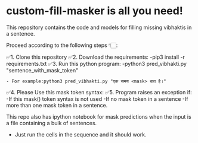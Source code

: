 # custom-fill-masker is all you need!

This repository contains the code and models for filling missing vibhaktis in a sentence.

Proceed according to the following steps 👇🏻:

✅1. Clone this repository
✅2. Download the requirements:
-pip3 install -r requirements.txt
✅3. Run this python program:
-python3 pred_vibhakti.py "sentence_with_mask_token"

    - For example:python3 pred_vibhakti.py "एक समय <mask> बात है।"

✅4. Please Use this mask token syntax:<mask>
✅5. Program raises an exception if:
-If this mask(<mask>) token syntax is not used
-If no mask token in a sentence
-If more than one mask token in a sentence.

This repo also has ipython notebook for mask predictions when the input is a file containing a bulk of sentences.

- Just run the cells in the sequence and it should work.
